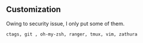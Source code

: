 ## Customization
Owing to security issue, I only put some of them.
```
ctags, git , oh-my-zsh, ranger, tmux, vim, zathura
```
